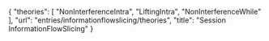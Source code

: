 {
    "theories": [
        "NonInterferenceIntra",
        "LiftingIntra",
        "NonInterferenceWhile"
    ],
    "url": "entries/informationflowslicing/theories",
    "title": "Session InformationFlowSlicing"
}